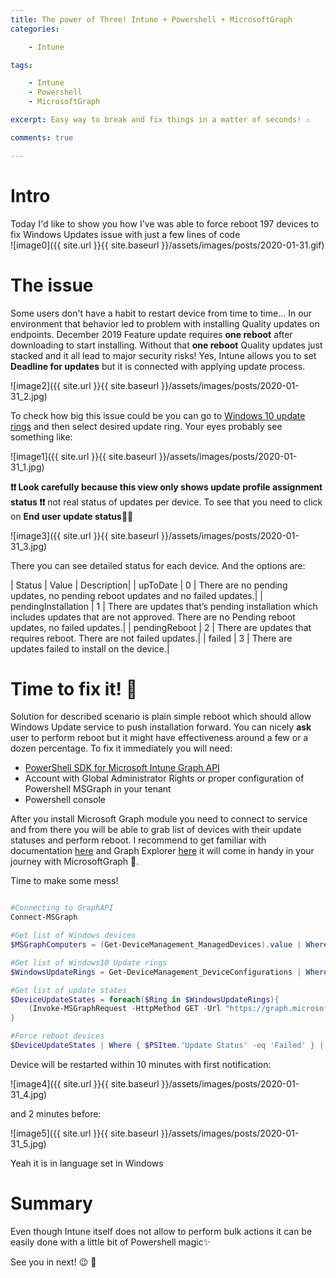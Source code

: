```yaml
---
title: The power of Three! Intune + Powershell + MicrosoftGraph
categories:

    - Intune

tags:

    - Intune
    - Powershell
    - MicrosoftGraph

excerpt: Easy way to break and fix things in a matter of seconds! ⚠️

comments: true

---
```


# Intro

Today I'd like to show you how I've was able to force reboot 197 devices to fix Windows Updates issue with just a few lines of code<br>
![image0]({{ site.url }}{{ site.baseurl }}/assets/images/posts/2020-01-31.gif)


# The issue

Some users don't have a habit to restart device from time to time... In our environment that behavior led to problem with installing Quality updates on endpoints. December 2019 Feature update requires **one reboot** after downloading to start installing. Without that **one reboot** Quality updates just stacked and it all lead to major security risks! Yes, Intune allows you to set **Deadline for updates** but it is connected with applying update process.

![image2]({{ site.url }}{{ site.baseurl }}/assets/images/posts/2020-01-31_2.jpg)

To check how big this issue could be you can go to [Windows 10 update rings](https://devicemanagement.microsoft.com/#blade/Microsoft_Intune_DeviceSettings/DevicesMenu/windows10UpdateRings) and then select desired update ring. Your eyes probably see something like:

![image1]({{ site.url }}{{ site.baseurl }}/assets/images/posts/2020-01-31_1.jpg)

**❗❗ Look carefully because this view only shows update profile assignment status ❗❗** not real status of updates per device. To see that you need to click on **End user update status**🕵🏼

![image3]({{ site.url }}{{ site.baseurl }}/assets/images/posts/2020-01-31_3.jpg)

There you can see detailed status for each device. And the options are:<br>

| Status              | Value | Description|
| upToDate            | 0     | There are no pending updates, no pending reboot updates and no failed updates.|
| pendingInstallation | 1     | There are updates that’s pending installation which includes updates that are not approved. There are no Pending reboot updates, no failed updates.|
| pendingReboot       | 2     | There are updates that requires reboot. There are not failed updates.|
| failed              | 3     | There are updates failed to install on the device.|

# Time to fix it! 🔱

Solution for described scenario is plain simple reboot which should allow Windows Update service to push installation forward. You can nicely **ask** user to perform reboot but it might have effectiveness around a few or a dozen percentage. To fix it immediately you will need:

* [PowerShell SDK for Microsoft Intune Graph API](https://www.powershellgallery.com/packages/Microsoft.Graph.Intune/6.1907.1.0)
* Account with Global Administrator Rights or proper configuration of Powershell MSGraph in your tenant
* Powershell console

After you install Microsoft Graph module you need to connect to service and from there you will be able to grab list of devices with their update statuses and perform reboot. I recommend to get familiar with documentation [here](https://docs.microsoft.com/en-us/graph/api/resources/intune-devices-manageddevice?view=graph-rest-beta) and Graph Explorer [here](https://developer.microsoft.com/en-us/graph/graph-explorer) it will come in handy in your journey with MicrosoftGraph 🌌.

Time to make some mess!

``` powershell

#Connecting to GraphAPI
Connect-MSGraph

#Get list of Windows devices
$MSGraphComputers = (Get-DeviceManagement_ManagedDevices).value | Where { $PSItem.operatingSystem -eq 'Windows'}

#Get list of Windows10 Update rings
$WindowsUpdateRings = Get-DeviceManagement_DeviceConfigurations | Where { $PSItem.'@odata.type' -like '*windowsupdate*' }  | ogv -PassThru

#Get list of update states
$DeviceUpdateStates = foreach($Ring in $WindowsUpdateRings){
    (Invoke-MSGraphRequest -HttpMethod GET -Url "https://graph.microsoft.com/beta/deviceManagement/deviceConfigurations/$($Ring.id)/microsoft.graph.windowsUpdateForBusinessConfiguration/deviceUpdateStates").Value
}

#Force reboot devices
$DeviceUpdateStates | Where { $PSItem.'Update Status' -eq 'Failed' } | Invoke-DeviceManagement_ManagedDevices_RebootNow

```

Device will be restarted within 10 minutes with first notification:

![image4]({{ site.url }}{{ site.baseurl }}/assets/images/posts/2020-01-31_4.jpg)

and 2 minutes before:

![image5]({{ site.url }}{{ site.baseurl }}/assets/images/posts/2020-01-31_5.jpg)

Yeah it is in language set in Windows

# Summary

Even though Intune itself does not allow to perform bulk actions it can be easily done with a little bit of Powershell magic✨

See you in next! 😉 🧠

